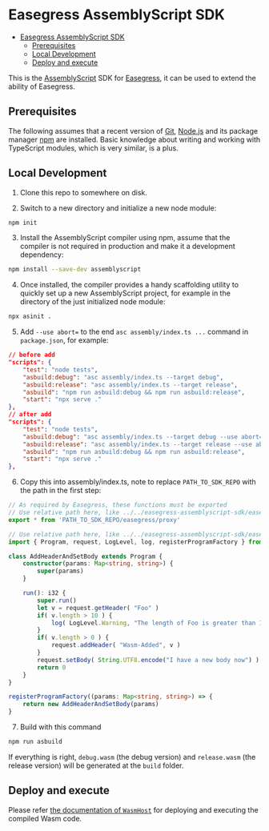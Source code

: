 # Easegress AssemblyScript SDK

- [Easegress AssemblyScript SDK](#easegress-assemblyscript-sdk)
	- [Prerequisites](#prerequisites)
	- [Local Development](#local-development)
	- [Deploy and execute](#deploy-and-execute)

This is the [AssemblyScript](https://www.assemblyscript.org/) SDK for [Easegress](https://github.com/megaease/easegress), it can be used to extend the ability of Easegress.

## Prerequisites

The following assumes that a recent version of [Git](https://git-scm.com/), [Node.js](https://nodejs.org/) and its package manager [npm](https://www.npmjs.com/) are installed. Basic knowledge about writing and working with TypeScript modules, which is very similar, is a plus.

## Local Development

1. Clone this repo to somewhere on disk.

2. Switch to a new directory and initialize a new node module:

```bash
npm init
```

3. Install the AssemblyScript compiler using npm, assume that the compiler is not required in production and make it a development dependency:

```bash
npm install --save-dev assemblyscript
```

4. Once installed, the compiler provides a handy scaffolding utility to quickly set up a new AssemblyScript project, for example in the directory of the just initialized node module:

```bash
npx asinit .
```

5. Add `--use abort=` to the end `asc assembly/index.ts ...` command in `package.json`, for example:

```json
// before add 
"scripts": {
    "test": "node tests",
    "asbuild:debug": "asc assembly/index.ts --target debug",
    "asbuild:release": "asc assembly/index.ts --target release",
    "asbuild": "npm run asbuild:debug && npm run asbuild:release",
    "start": "npx serve ."
},
// after add
"scripts": {
    "test": "node tests",
    "asbuild:debug": "asc assembly/index.ts --target debug --use abort=",
    "asbuild:release": "asc assembly/index.ts --target release --use abort=",
    "asbuild": "npm run asbuild:debug && npm run asbuild:release",
    "start": "npx serve ."
},
```

6. Copy this into assembly/index.ts, note to replace `PATH_TO_SDK_REPO` with the path in the first step:

```typescript
// As required by Easegress, these functions must be exported
// Use relative path here, like ../../easegress-assemblyscript-sdk/easegress/proxy
export * from 'PATH_TO_SDK_REPO/easegress/proxy'

// Use relative path here, like ../../easegress-assemblyscript-sdk/easegress
import { Program, request, LogLevel, log, registerProgramFactory } from 'PATH_TO_SDK_REPO/easegress'

class AddHeaderAndSetBody extends Program {
    constructor(params: Map<string, string>) {
        super(params)
    }

    run(): i32 {
        super.run()
        let v = request.getHeader( "Foo" )
        if( v.length > 10 ) {
            log( LogLevel.Warning, "The length of Foo is greater than 10" )
        }
        if( v.length > 0 ) {
            request.addHeader( "Wasm-Added", v )
        }
        request.setBody( String.UTF8.encode("I have a new body now") )
        return 0
    }
}

registerProgramFactory((params: Map<string, string>) => {
    return new AddHeaderAndSetBody(params)
}
```

7. Build with this command

```bash
npm run asbuild
```

If everything is right, `debug.wasm` (the debug version) and `release.wasm` (the release version) will be generated at the `build` folder.

## Deploy and execute

Please refer [the documentation of `WasmHost`](https://github.com/megaease/easegress/blob/main/doc/reference/wasmhost.md) for deploying and executing the compiled Wasm code.
